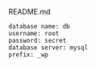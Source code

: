 README.md

    database name: db
    username: root
    password: secret
    database server: mysql
    prefix: _wp
